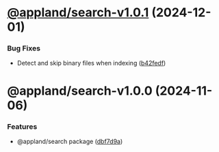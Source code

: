 # [@appland/search-v1.0.1](https://github.com/getappmap/appmap-js/compare/@appland/search-v1.0.0...@appland/search-v1.0.1) (2024-12-01)


### Bug Fixes

* Detect and skip binary files when indexing ([b42fedf](https://github.com/getappmap/appmap-js/commit/b42fedf258e42539243f3aea2727115846b8f19b))

# @appland/search-v1.0.0 (2024-11-06)


### Features

* @appland/search package ([dbf7d9a](https://github.com/getappmap/appmap-js/commit/dbf7d9a32593e19df9a8732f18e32227dcb53aca))
